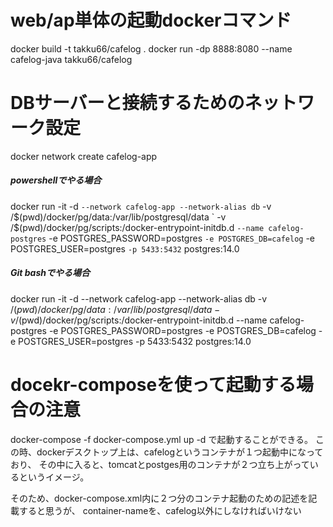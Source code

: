 # web/ap単体の起動dockerコマンド
docker build -t takku66/cafelog .
docker run -dp 8888:8080 --name cafelog-java takku66/cafelog

# DBサーバーと接続するためのネットワーク設定
docker network create cafelog-app

##### powershellでやる場合
docker run -it -d `
--network cafelog-app --network-alias db `
-v /$(pwd)/docker/pg/data:/var/lib/postgresql/data `
-v /$(pwd)/docker/pg/scripts:/docker-entrypoint-initdb.d `
--name cafelog-postgres `
-e POSTGRES_PASSWORD=postgres `
-e POSTGRES_DB=cafelog `
-e POSTGRES_USER=postgres `
-p 5433:5432 `
postgres:14.0

##### Git bashでやる場合
docker run -it -d --network cafelog-app --network-alias db -v /$(pwd)/docker/pg/data:/var/lib/postgresql/data -v /$(pwd)/docker/pg/scripts:/docker-entrypoint-initdb.d --name cafelog-postgres -e POSTGRES_PASSWORD=postgres -e POSTGRES_DB=cafelog -e POSTGRES_USER=postgres -p 5433:5432 postgres:14.0

# docekr-composeを使って起動する場合の注意
docker-compose -f docker-compose.yml up -d
で起動することができる。
この時、dockerデスクトップ上は、cafelogというコンテナが１つ起動中になっており、
その中に入ると、tomcatとpostges用のコンテナが２つ立ち上がっているというイメージ。

そのため、docker-compose.xml内に２つ分のコンテナ起動のための記述を記載すると思うが、
container-nameを、cafelog以外にしなければいけない


